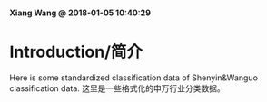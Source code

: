 #### Xiang Wang @ 2018-01-05 10:40:29


# Introduction/简介
Here is some standardized classification data of Shenyin&Wanguo classification data.
这里是一些格式化的申万行业分类数据。


